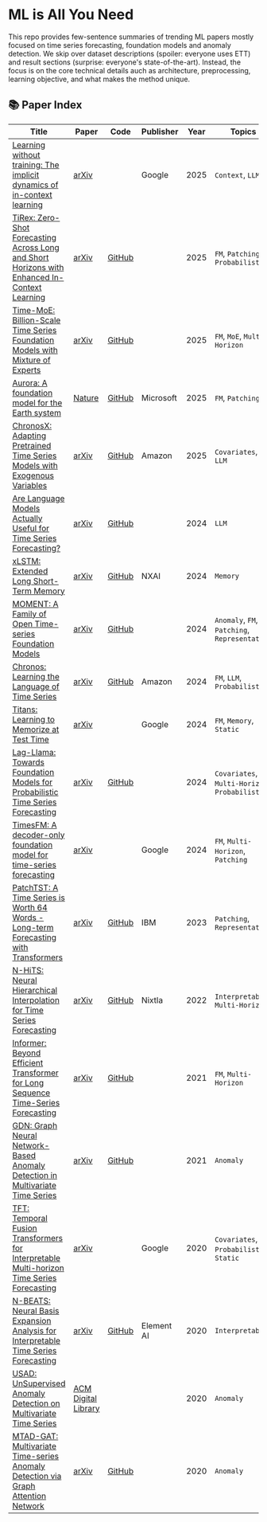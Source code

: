 # ML is All You Need

This repo provides few-sentence summaries of trending ML papers mostly focused on time series forecasting, foundation models and anomaly detection. We skip over dataset descriptions (spoiler: everyone uses ETT) and result sections (surprise: everyone's state-of-the-art). Instead, the focus is on the core technical details auch as architecture, preprocessing, learning objective, and what makes the method unique.

## 📚 Paper Index

| Title | Paper | Code | Publisher | Year | Topics |
|-------|-------|------|-----------|------|--------|
| [Learning without training: The implicit dynamics of in-context learning](papers/learning-without-training-the-implicit-dynamics-of-in-context-learning.md) | [arXiv](https://arxiv.org/pdf/2507.16003) |   | Google | 2025 | `Context`, `LLM`
| [TiRex: Zero-Shot Forecasting Across Long and Short Horizons with Enhanced In-Context Learning](papers/tirex-zero-shot-forecasting-across-long-and-short-horizons-with-enhanced-in-context-learning.md) | [arXiv](https://arxiv.org/pdf/2505.23719) | [GitHub](https://github.com/NX-AI/tirex) |   | 2025 | `FM`, `Patching`, `Probabilistic`
| [Time-MoE: Billion-Scale Time Series Foundation Models with Mixture of Experts](papers/time-moe-billion-scale-time-series-foundation-models-with-mixture-of-experts.md) | [arXiv](https://arxiv.org/pdf/2409.16040) | [GitHub](https://github.com/Time-MoE/Time-MoE) |   | 2025 | `FM`, `MoE`, `Multi-Horizon`
| [Aurora: A foundation model for the Earth system](papers/aurora-a-foundation-model-for-the-earth-system.md) | [Nature](https://www.nature.com/articles/s41586-025-09005-y) | [GitHub](https://github.com/microsoft/aurora) | Microsoft | 2025 | `FM`, `Patching`
| [ChronosX: Adapting Pretrained Time Series Models with Exogenous Variables](papers/chronosx-adapting-pretrained-time-series-models-with-exogenous-variables.md) | [arXiv](https://arxiv.org/pdf/2503.12107) | [GitHub](https://github.com/amazon-science/chronos-forecasting/tree/chronosx) | Amazon | 2025 | `Covariates`, `FM`, `LLM`
| [Are Language Models Actually Useful for Time Series Forecasting?](papers/are-language-models-actually-useful-for-time-series-forecasting.md) | [arXiv](https://arxiv.org/pdf/2406.16964) | [GitHub](https://github.com/BennyTMT/LLMsForTimeSeries) |   | 2024 | `LLM`
| [xLSTM: Extended Long Short-Term Memory](papers/xlstm-extended-long-short-term-memory.md) | [arXiv](https://arxiv.org/pdf/2405.04517) | [GitHub](https://github.com/NX-AI/xlstm) | NXAI | 2024 | `Memory`
| [MOMENT: A Family of Open Time-series Foundation Models](papers/moment-a-family-of-open-time-series-foundation-models.md) | [arXiv](https://arxiv.org/pdf/2402.03885) | [GitHub](https://github.com/moment-timeseries-foundation-model/moment) |   | 2024 | `Anomaly`, `FM`, `Patching`, `Representation`
| [Chronos: Learning the Language of Time Series](papers/chronos-learning-the-language-of-time-series.md) | [arXiv](https://arxiv.org/pdf/2403.07815) | [GitHub](https://github.com/amazon-science/chronos-forecasting) | Amazon | 2024 | `FM`, `LLM`, `Probabilistic`
| [Titans: Learning to Memorize at Test Time](papers/titans-learning-to-memorize-at-test-time.md) | [arXiv](https://arxiv.org/pdf/2501.00663) |   | Google | 2024 | `FM`, `Memory`, `Static`
| [Lag-Llama: Towards Foundation Models for Probabilistic Time Series Forecasting](papers/lag-llama-towards-foundation-models-for-probabilistic-time-series-forecasting.md) | [arXiv](https://arxiv.org/pdf/2310.08278) | [GitHub](https://github.com/time-series-foundation-models/lag-llama) |   | 2024 | `Covariates`, `FM`, `Multi-Horizon`, `Probabilistic`
| [TimesFM: A decoder-only foundation model for time-series forecasting](papers/timesfm-a-decoder-only-foundation-model-for-time-series-forecasting.md) | [arXiv](https://arxiv.org/pdf/2310.10688) |   | Google | 2024 | `FM`, `Multi-Horizon`, `Patching`
| [PatchTST: A Time Series is Worth 64 Words - Long-term Forecasting with Transformers](papers/patchtst-a-time-series-is-worth-64-words-long-term-forecasting-with-transformers.md) | [arXiv](https://arxiv.org/pdf/2211.14730) | [GitHub](https://github.com/yuqinie98/PatchTST) | IBM | 2023 | `Patching`, `Representation`
| [N-HiTS: Neural Hierarchical Interpolation for Time Series Forecasting](papers/n-hits-neural-hierarchical-interpolation-for-time-series-forecasting.md) | [arXiv](https://arxiv.org/pdf/2201.12886) | [GitHub](https://github.com/Nixtla/neuralforecast/blob/main/neuralforecast/models/nhits.py) | Nixtla | 2022 | `Interpretable`, `Multi-Horizon`
| [Informer: Beyond Efficient Transformer for Long Sequence Time-Series Forecasting](papers/informer-beyond-efficient-transformer-for-long-sequence-time-series-forecasting.md) | [arXiv](https://arxiv.org/pdf/2012.07436) | [GitHub](https://github.com/zhouhaoyi/Informer2020) |   | 2021 | `FM`, `Multi-Horizon`
| [GDN: Graph Neural Network-Based Anomaly Detection in Multivariate Time Series](papers/gdn-graph-neural-network-based-anomaly-detection-in-multivariate-time-series.md) | [arXiv](https://arxiv.org/pdf/2106.06947) | [GitHub](https://github.com/d-ailin/GDN) |   | 2021 | `Anomaly`
| [TFT: Temporal Fusion Transformers for Interpretable Multi-horizon Time Series Forecasting](papers/tft-temporal-fusion-transformers-for-interpretable-multi-horizon-time-series-forecasting.md) | [arXiv](https://arxiv.org/pdf/1912.09363) |   | Google | 2020 | `Covariates`, `Probabilistic`, `Static`
| [N-BEATS: Neural Basis Expansion Analysis for Interpretable Time Series Forecasting](papers/n-beats-neural-basis-expansion-analysis-for-interpretable-time-series-forecasting.md) | [arXiv](https://arxiv.org/pdf/1905.10437) | [GitHub](https://github.com/ServiceNow/N-BEATS) | Element AI | 2020 | `Interpretable`
| [USAD: UnSupervised Anomaly Detection on Multivariate Time Series](papers/usad-unsupervised-anomaly-detection-on-multivariate-time-series.md) | [ACM Digital Library](https://dl.acm.org/doi/pdf/10.1145/3394486.3403392) |   |   | 2020 | `Anomaly`
| [MTAD-GAT: Multivariate Time-series Anomaly Detection via Graph Attention Network](papers/mtad-gat-multivariate-time-series-anomaly-detection-via-graph-attention-network.md) | [arXiv](https://arxiv.org/pdf/2009.02040.pdf) | [GitHub](https://github.com/ML4ITS/mtad-gat-pytorch) |   | 2020 | `Anomaly`
